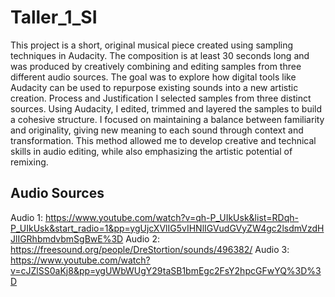 # Taller_1_SI

This project is a short, original musical piece created using sampling techniques in Audacity. The composition is at least 30 seconds long and was produced by creatively combining and editing samples from three different audio sources. The goal was to explore how digital tools like Audacity can be used to repurpose existing sounds into a new artistic creation.
Process and Justification
I selected samples from three distinct sources. Using Audacity, I edited, trimmed and layered the samples to build a cohesive structure. I focused on maintaining a balance between familiarity and originality, giving new meaning to each sound through context and transformation. This method allowed me to develop creative and technical skills in audio editing, while also emphasizing the artistic potential of remixing.

## Audio Sources

Audio 1: https://www.youtube.com/watch?v=qh-P_UIkUsk&list=RDqh-P_UIkUsk&start_radio=1&pp=ygUjcXVlIG5vIHNlIGVudGVyZW4gc2lsdmVzdHJlIGRhbmdvbmSgBwE%3D
Audio 2: https://freesound.org/people/DreStortion/sounds/496382/
Audio 3: https://www.youtube.com/watch?v=cJZlSS0aKj8&pp=ygUWbWUgY29taSB1bmEgc2FsY2hpcGFwYQ%3D%3D
